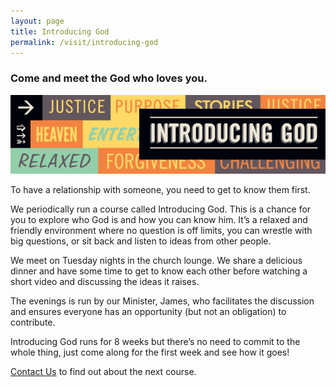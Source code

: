 ```yaml
---
layout: page
title: Introducing God
permalink: /visit/introducing-god
---
```



### Come and meet the God who loves you.

![logo](/media/introducing-god.png)

To have a relationship with someone, you need to get to know them first.

We periodically run a course called Introducing God. This is a chance 
for you to explore who God is and how you can know him. It’s a relaxed and 
friendly environment where no question is off limits, you can wrestle with 
big questions, or sit back and listen to ideas from other people. 

We meet on Tuesday nights in the church lounge. We share a delicious dinner 
and have some time to get to know each other before watching a short video 
and discussing the ideas it raises.

The evenings is run by our Minister, James, who facilitates the discussion 
and ensures everyone has an opportunity (but not an obligation) to contribute.

Introducing God runs for 8 weeks but there’s no need to commit to the whole 
thing, just come along for the first week and see how it goes!

[Contact Us](/contact) to find out about the next course.
